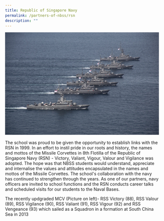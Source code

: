 ```yaml
---
title: Republic of Singapore Navy
permalink: /partners-of-nbss/rsn
description: ""
---
```

<img src="/images/rsn.jpg">
<p>The school was proud to be given the opportunity to establish links with the RSN in 1999. In an effort to instil pride in our roots and history, the names and mottos of the Missile Corvettes in 8th Flotilla of the Republic of Singapore Navy (RSN) - Victory, Valiant, Vigour, Valour and Vigilance was adopted. The hope was that NBSS students would understand, appreciate and internalise the values and attitudes encapsulated in the names and mottos of the Missile Corvettes. The school's collaboration with the navy has continued to strengthen through the years. As one of our partners, navy officers are invited to school functions and the RSN conducts career talks and scheduled visits for our students to the Naval Bases.</p>
<p>The recently updgraded MCV (Picture on left)- RSS Victory (88), RSS Valour (89), RSS Vigilance (90), RSS Valiant (91), RSS Vigour (92) and RSS Vengeance (93) which sailed as a Squadron in a formation at South China Sea in 2013</p>